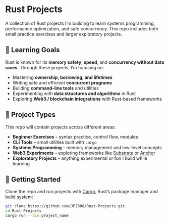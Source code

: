 # Rust Projects

A collection of Rust projects I’m building to learn systems programming, performance optimization, and safe concurrency. This repo includes both small practice exercises and larger exploratory projects.  

## 🦀 Learning Goals

Rust is known for its **memory safety**, **speed**, and **concurrency without data races**. Through these projects, I’m focusing on:

- Mastering **ownership, borrowing, and lifetimes**  
- Writing safe and efficient **concurrent programs**  
- Building **command-line tools** and utilities  
- Experimenting with **data structures and algorithms** in Rust  
- Exploring **Web3 / blockchain integrations** with Rust-based frameworks  

## 📂 Project Types

This repo will contain projects across different areas:

- **Beginner Exercises** – syntax practice, control flow, modules  
- **CLI Tools** – small utilities built with `cargo`  
- **Systems Programming** – memory management and low-level concepts  
- **Web3 Experiments** – exploring frameworks like [Substrate](https://substrate.io/) or [Anchor](https://www.anchor-lang.com/)  
- **Exploratory Projects** – anything experimental or fun I build while learning  

## 🚀 Getting Started

Clone the repo and run projects with [Cargo](https://doc.rust-lang.org/cargo/), Rust’s package manager and build system:

```bash
git clone https://github.com/JP2308/Rust-Projects.git
cd Rust-Projects
cargo run --bin project_name
